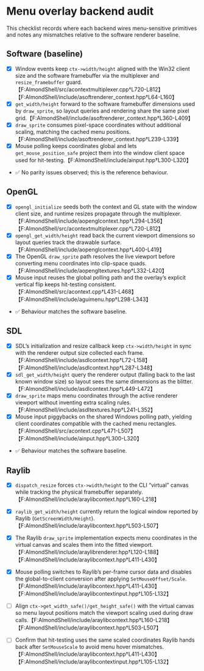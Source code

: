 # Menu overlay backend audit

This checklist records where each backend wires menu-sensitive primitives and notes any
mismatches relative to the software renderer baseline.

## Software (baseline)
- [x] Window events keep `ctx->width/height` aligned with the Win32 client size and
      the software framebuffer via the multiplexer and `resize_framebuffer` guard.【F:AlmondShell/src/acontextmultiplexer.cpp†L720-L812】【F:AlmondShell/include/asoftrenderer_context.hpp†L64-L160】
- [x] `get_width/height` forward to the software framebuffer dimensions used by
      `draw_sprite`, so layout queries and rendering share the same pixel grid.【F:AlmondShell/include/asoftrenderer_context.hpp†L360-L409】
- [x] `draw_sprite` consumes pixel-space coordinates without additional scaling,
      matching the cached menu positions.【F:AlmondShell/include/asoftrenderer_context.hpp†L239-L339】
- [x] Mouse polling keeps coordinates global and lets `get_mouse_position_safe`
      project them into the window client space used for hit-testing.【F:AlmondShell/include/ainput.hpp†L300-L320】
- ✅ No parity issues observed; this is the reference behaviour.

## OpenGL
- [x] `opengl_initialize` seeds both the context and GL state with the window
      client size, and runtime resizes propagate through the multiplexer.
      【F:AlmondShell/include/aopenglcontext.hpp†L294-L356】【F:AlmondShell/src/acontextmultiplexer.cpp†L720-L812】
- [x] `opengl_get_width/height` read back the current viewport dimensions so
      layout queries track the drawable surface.【F:AlmondShell/include/aopenglcontext.hpp†L400-L419】
- [x] The OpenGL `draw_sprite` path resolves the live viewport before converting
      menu coordinates into clip-space quads.【F:AlmondShell/include/aopengltextures.hpp†L332-L420】
- [x] Mouse input reuses the global polling path and the overlay’s explicit
      vertical flip keeps hit-testing consistent.【F:AlmondShell/src/acontext.cpp†L431-L468】【F:AlmondShell/include/aguimenu.hpp†L298-L343】
- ✅ Behaviour matches the software baseline.

## SDL
- [x] SDL’s initialization and resize callback keep `ctx->width/height` in sync
      with the renderer output size collected each frame.【F:AlmondShell/include/asdlcontext.hpp†L72-L158】【F:AlmondShell/include/asdlcontext.hpp†L287-L348】
- [x] `sdl_get_width/height` query the renderer output (falling back to the last
      known window size) so layout sees the same dimensions as the blitter.
      【F:AlmondShell/include/asdlcontext.hpp†L449-L472】
- [x] `draw_sprite` maps menu coordinates through the active renderer viewport
      without inventing extra scaling rules.【F:AlmondShell/include/asdltextures.hpp†L241-L352】
- [x] Mouse input piggybacks on the shared Windows polling path, yielding client
      coordinates compatible with the cached menu rectangles.【F:AlmondShell/src/acontext.cpp†L471-L507】【F:AlmondShell/include/ainput.hpp†L300-L320】
- ✅ Behaviour matches the software baseline.

## Raylib
- [x] `dispatch_resize` forces `ctx->width/height` to the CLI “virtual” canvas
      while tracking the physical framebuffer separately.【F:AlmondShell/include/araylibcontext.hpp†L160-L218】
- [x] `raylib_get_width/height` currently return the logical window reported by
      Raylib (`GetScreenWidth/Height`).【F:AlmondShell/include/araylibcontext.hpp†L503-L507】
- [x] The Raylib `draw_sprite` implementation expects menu coordinates in the
      virtual canvas and scales them into the fitted viewport.【F:AlmondShell/include/araylibrenderer.hpp†L120-L188】【F:AlmondShell/include/araylibcontext.hpp†L411-L430】
- [x] Mouse polling switches to Raylib’s per-frame cursor data and disables the
      global-to-client conversion after applying `SetMouseOffset/Scale`.【F:AlmondShell/include/araylibcontext.hpp†L411-L430】【F:AlmondShell/include/araylibcontextinput.hpp†L105-L132】
- [ ] Align `ctx->get_width_safe()/get_height_safe()` with the virtual canvas so
      menu layout positions match the viewport scaling used during draw calls.【F:AlmondShell/include/araylibcontext.hpp†L160-L218】【F:AlmondShell/include/araylibcontext.hpp†L503-L507】
- [ ] Confirm that hit-testing uses the same scaled coordinates Raylib hands back
      after `SetMouseScale` to avoid menu hover mismatches.【F:AlmondShell/include/araylibcontext.hpp†L411-L430】【F:AlmondShell/include/araylibcontextinput.hpp†L105-L132】

